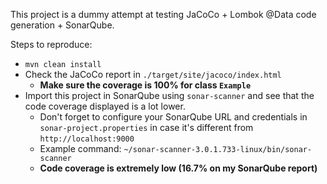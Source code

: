 This project is a dummy attempt at testing JaCoCo + Lombok @Data code generation + SonarQube.

Steps to reproduce:
 * `mvn clean install`
 * Check the JaCoCo report in `./target/site/jacoco/index.html`
   * **Make sure the coverage is 100% for class `Example`**
 * Import this project in SonarQube using `sonar-scanner` and see that the code coverage displayed is a lot lower.
   * Don't forget to configure your SonarQube URL and credentials in `sonar-project.properties` in case it's different from `http://localhost:9000`
   * Example command: `~/sonar-scanner-3.0.1.733-linux/bin/sonar-scanner`
   * **Code coverage is extremely low (16.7% on my SonarQube report)**

